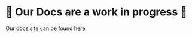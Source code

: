 # 🚨 Our Docs are a work in progress 🚨

Our docs site can be found [here](https://atlas-llms.github.io/userflow/).
